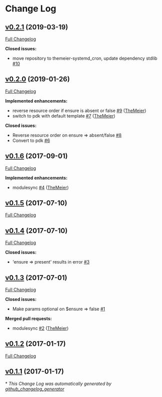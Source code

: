 # Change Log

## [v0.2.1](https://github.com/TheMeier/themeier-systemd_cron/tree/v0.2.1) (2019-03-19)
[Full Changelog](https://github.com/TheMeier/themeier-systemd_cron/compare/v0.2.0...v0.2.1)

**Closed issues:**

- move repository to themeier-systemd\_cron, update dependency stdlib [\#10](https://github.com/TheMeier/themeier-systemd_cron/issues/10)

## [v0.2.0](https://github.com/TheMeier/themeier-systemd_cron/tree/v0.2.0) (2019-01-26)
[Full Changelog](https://github.com/TheMeier/themeier-systemd_cron/compare/v0.1.6...v0.2.0)

**Implemented enhancements:**

- reverse resource order if ensure is absent or false [\#9](https://github.com/TheMeier/themeier-systemd_cron/pull/9) ([TheMeier](https://github.com/TheMeier))
- switch to pdk with default template [\#7](https://github.com/TheMeier/themeier-systemd_cron/pull/7) ([TheMeier](https://github.com/TheMeier))

**Closed issues:**

- Reverse resource order on ensure =\> absent/false [\#8](https://github.com/TheMeier/themeier-systemd_cron/issues/8)
- Convert to pdk [\#6](https://github.com/TheMeier/themeier-systemd_cron/issues/6)

## [v0.1.6](https://github.com/TheMeier/themeier-systemd_cron/tree/v0.1.6) (2017-09-01)
[Full Changelog](https://github.com/TheMeier/themeier-systemd_cron/compare/v0.1.5...v0.1.6)

**Implemented enhancements:**

- modulesync [\#4](https://github.com/TheMeier/themeier-systemd_cron/pull/4) ([TheMeier](https://github.com/TheMeier))

## [v0.1.5](https://github.com/TheMeier/themeier-systemd_cron/tree/v0.1.5) (2017-07-10)
[Full Changelog](https://github.com/TheMeier/themeier-systemd_cron/compare/v0.1.4...v0.1.5)

## [v0.1.4](https://github.com/TheMeier/themeier-systemd_cron/tree/v0.1.4) (2017-07-10)
[Full Changelog](https://github.com/TheMeier/themeier-systemd_cron/compare/v0.1.3...v0.1.4)

**Closed issues:**

- 'ensure =\> present' results in error [\#3](https://github.com/TheMeier/themeier-systemd_cron/issues/3)

## [v0.1.3](https://github.com/TheMeier/themeier-systemd_cron/tree/v0.1.3) (2017-07-01)
[Full Changelog](https://github.com/TheMeier/themeier-systemd_cron/compare/v0.1.2...v0.1.3)

**Closed issues:**

- Make params optional on $ensure =\> false [\#1](https://github.com/TheMeier/themeier-systemd_cron/issues/1)

**Merged pull requests:**

- modulesync [\#2](https://github.com/TheMeier/themeier-systemd_cron/pull/2) ([TheMeier](https://github.com/TheMeier))

## [v0.1.2](https://github.com/TheMeier/themeier-systemd_cron/tree/v0.1.2) (2017-01-17)
[Full Changelog](https://github.com/TheMeier/themeier-systemd_cron/compare/v0.1.1...v0.1.2)

## [v0.1.1](https://github.com/TheMeier/themeier-systemd_cron/tree/v0.1.1) (2017-01-17)


\* *This Change Log was automatically generated by [github_changelog_generator](https://github.com/skywinder/Github-Changelog-Generator)*
